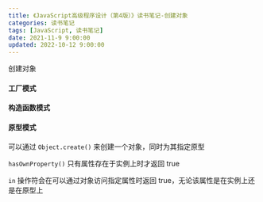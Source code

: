 ```yaml
---
title: 《JavaScript高级程序设计（第4版）》读书笔记-创建对象
categories: 读书笔记
tags: [JavaScript, 读书笔记]
date: 2021-11-9 9:00:00
updated: 2022-10-12 9:00:00
---
```


创建对象

#### 工厂模式

#### 构造函数模式

#### 原型模式

可以通过 `Object.create()` 来创建一个对象，同时为其指定原型

`hasOwnProperty()` 只有属性存在于实例上时才返回 true

`in` 操作符会在可以通过对象访问指定属性时返回 true，无论该属性是在实例上还是在原型上

